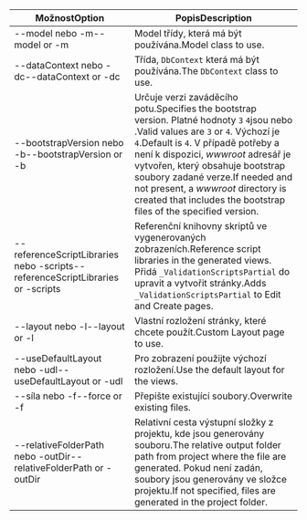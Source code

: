 <!-- Options common to Razor Pages and Controller -->
| <span data-ttu-id="01ee5-101">Možnost</span><span class="sxs-lookup"><span data-stu-id="01ee5-101">Option</span></span>               | <span data-ttu-id="01ee5-102">Popis</span><span class="sxs-lookup"><span data-stu-id="01ee5-102">Description</span></span>|
| ----------------- | ------------ |
| <span data-ttu-id="01ee5-103">--model nebo -m</span><span class="sxs-lookup"><span data-stu-id="01ee5-103">--model or -m</span></span>  | <span data-ttu-id="01ee5-104">Model třídy, která má být používána.</span><span class="sxs-lookup"><span data-stu-id="01ee5-104">Model class to use.</span></span> |
| <span data-ttu-id="01ee5-105">--dataContext nebo -dc</span><span class="sxs-lookup"><span data-stu-id="01ee5-105">--dataContext or -dc</span></span>  | <span data-ttu-id="01ee5-106">Třída, `DbContext` která má být používána.</span><span class="sxs-lookup"><span data-stu-id="01ee5-106">The `DbContext` class to use.</span></span> |
| <span data-ttu-id="01ee5-107">--bootstrapVersion nebo -b</span><span class="sxs-lookup"><span data-stu-id="01ee5-107">--bootstrapVersion or -b</span></span>  | <span data-ttu-id="01ee5-108">Určuje verzi zaváděcího potu.</span><span class="sxs-lookup"><span data-stu-id="01ee5-108">Specifies the bootstrap version.</span></span> <span data-ttu-id="01ee5-109">Platné hodnoty `3` `4`jsou nebo .</span><span class="sxs-lookup"><span data-stu-id="01ee5-109">Valid values are `3` or `4`.</span></span> <span data-ttu-id="01ee5-110">Výchozí je `4`.</span><span class="sxs-lookup"><span data-stu-id="01ee5-110">Default is `4`.</span></span> <span data-ttu-id="01ee5-111">V případě potřeby a není k dispozici, *wwwroot* adresář je vytvořen, který obsahuje bootstrap soubory zadané verze.</span><span class="sxs-lookup"><span data-stu-id="01ee5-111">If needed and not present, a *wwwroot* directory is created that includes the bootstrap files of the specified version.</span></span> |
| <span data-ttu-id="01ee5-112">--referenceScriptLibraries nebo -scripts</span><span class="sxs-lookup"><span data-stu-id="01ee5-112">--referenceScriptLibraries or -scripts</span></span> |  <span data-ttu-id="01ee5-113">Referenční knihovny skriptů ve vygenerovaných zobrazeních.</span><span class="sxs-lookup"><span data-stu-id="01ee5-113">Reference script libraries in the generated views.</span></span> <span data-ttu-id="01ee5-114">Přidá `_ValidationScriptsPartial` do upravit a vytvořit stránky.</span><span class="sxs-lookup"><span data-stu-id="01ee5-114">Adds `_ValidationScriptsPartial` to Edit and Create pages.</span></span> |
| <span data-ttu-id="01ee5-115">--layout nebo -l</span><span class="sxs-lookup"><span data-stu-id="01ee5-115">--layout or -l</span></span> | <span data-ttu-id="01ee5-116">Vlastní rozložení stránky, které chcete použít.</span><span class="sxs-lookup"><span data-stu-id="01ee5-116">Custom Layout page to use.</span></span> |
| <span data-ttu-id="01ee5-117">--useDefaultLayout nebo -udl</span><span class="sxs-lookup"><span data-stu-id="01ee5-117">--useDefaultLayout or -udl</span></span> | <span data-ttu-id="01ee5-118">Pro zobrazení použijte výchozí rozložení.</span><span class="sxs-lookup"><span data-stu-id="01ee5-118">Use the default layout for the views.</span></span> |
| <span data-ttu-id="01ee5-119">--síla nebo -f</span><span class="sxs-lookup"><span data-stu-id="01ee5-119">--force or -f</span></span> | <span data-ttu-id="01ee5-120">Přepište existující soubory.</span><span class="sxs-lookup"><span data-stu-id="01ee5-120">Overwrite existing files.</span></span> |
| <span data-ttu-id="01ee5-121">--relativeFolderPath nebo -outDir</span><span class="sxs-lookup"><span data-stu-id="01ee5-121">--relativeFolderPath or -outDir</span></span> | <span data-ttu-id="01ee5-122">Relativní cesta výstupní složky z projektu, kde jsou generovány souboru.</span><span class="sxs-lookup"><span data-stu-id="01ee5-122">The relative output folder path from project where the file are generated.</span></span> <span data-ttu-id="01ee5-123">Pokud není zadán, soubory jsou generovány ve složce projektu.</span><span class="sxs-lookup"><span data-stu-id="01ee5-123">If not specified, files are generated in the project folder.</span></span> |